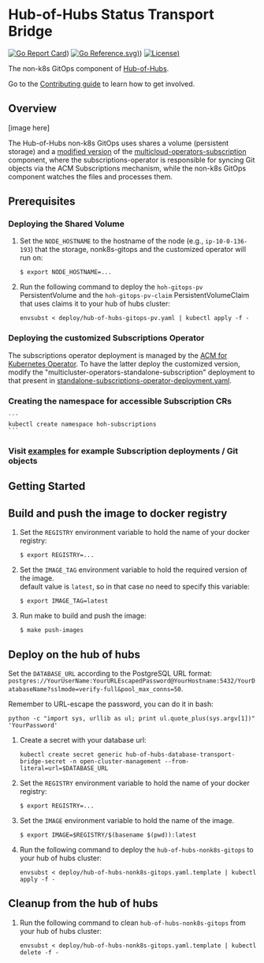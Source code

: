 [comment]: # ( Copyright Contributors to the Open Cluster Management project )

# Hub-of-Hubs Status Transport Bridge

[![Go Report Card](https://goreportcard.com/badge/github.com/stolostron/hub-of-hubs-nonk8s-gitops)](https://goreportcard.com/report/github.com/stolostron/hub-of-hubs-nonk8s-gitops))
[![Go Reference](https://pkg.go.dev/badge/github.com/stolostron/hub-of-hubs-nonk8s-gitops).svg)](https://pkg.go.dev/github.com/stolostron/hub-of-hubs-nonk8s-gitops))
[![License](https://img.shields.io/github/license/stolostron/hub-of-hubs-nonk8s-gitops))](/LICENSE)

The non-k8s GitOps component of [Hub-of-Hubs](https://github.com/stolostron/hub-of-hubs).

Go to the [Contributing guide](CONTRIBUTING.md) to learn how to get involved.

## Overview
[image here]

The Hub-of-Hubs non-k8s GitOps uses shares a volume (persistent storage) and a 
[modified version](https://github.com/vMaroon/multicloud-operators-subscription) of the 
[multicloud-operators-subscription](https://github.com/open-cluster-management-io/multicloud-operators-subscription) component,
where the subscriptions-operator is responsible for syncing Git objects via the ACM Subscriptions mechanism, 
while the non-k8s GitOps component watches the files and processes them.

## Prerequisites
### Deploying the Shared Volume
1. Set the `NODE_HOSTNAME` to the hostname of the node (e.g., `ip-10-0-136-193`) that the storage, nonk8s-gitops and the 
customized operator will run on:
    ```
    $ export NODE_HOSTNAME=...
    ```

2. Run the following command to deploy the `hoh-gitops-pv` PersistentVolume and the `hoh-gitops-pv-claim` PersistentVolumeClaim 
that uses claims it to your hub of hubs cluster:
    ```
    envsubst < deploy/hub-of-hubs-gitops-pv.yaml | kubectl apply -f -
    ```
    
### Deploying the customized Subscriptions Operator

The subscriptions operator deployment is managed by the [ACM for Kubernetes Operator](https://console-openshift-console.apps.mayoub-hoh2.scale.red-chesterfield.com/k8s/ns/open-cluster-management/operators.coreos.com~v1alpha1~ClusterServiceVersion/advanced-cluster-management.v2.4.2). To have the latter deploy the customized version, modify the "multicluster-operators-standalone-subscription" deployment 
to that present in [standalone-subscriptions-operator-deployment.yaml](deploy/standalone-subscriptions-operator-deployment.yaml).


### Creating the namespace for accessible Subscription CRs
    ```
    kubectl create namespace hoh-subscriptions
    ```

### Visit [examples](examples) for example Subscription deployments / Git objects

## Getting Started

## Build and push the image to docker registry

1.  Set the `REGISTRY` environment variable to hold the name of your docker registry:
    ```
    $ export REGISTRY=...
    ```

1.  Set the `IMAGE_TAG` environment variable to hold the required version of the image.  
    default value is `latest`, so in that case no need to specify this variable:
    ```
    $ export IMAGE_TAG=latest
    ```

1.  Run make to build and push the image:
    ```
    $ make push-images
    ```

## Deploy on the hub of hubs

Set the `DATABASE_URL` according to the PostgreSQL URL format: `postgres://YourUserName:YourURLEscapedPassword@YourHostname:5432/YourDatabaseName?sslmode=verify-full&pool_max_conns=50`.

Remember to URL-escape the password, you can do it in bash:

    python -c "import sys, urllib as ul; print ul.quote_plus(sys.argv[1])" 'YourPassword'


1.  Create a secret with your database url:

    ```
    kubectl create secret generic hub-of-hubs-database-transport-bridge-secret -n open-cluster-management --from-literal=url=$DATABASE_URL
    ```

1.  Set the `REGISTRY` environment variable to hold the name of your docker registry:
    ```
    $ export REGISTRY=...
    ```

1.  Set the `IMAGE` environment variable to hold the name of the image.

    ```
    $ export IMAGE=$REGISTRY/$(basename $(pwd)):latest
    ```

1.  Run the following command to deploy the `hub-of-hubs-nonk8s-gitops` to your hub of hubs cluster:
    ```
    envsubst < deploy/hub-of-hubs-nonk8s-gitops.yaml.template | kubectl apply -f -
    ```

## Cleanup from the hub of hubs

1.  Run the following command to clean `hub-of-hubs-nonk8s-gitops` from your hub of hubs cluster:
    ```
    envsubst < deploy/hub-of-hubs-nonk8s-gitops.yaml.template | kubectl delete -f -
    ```

